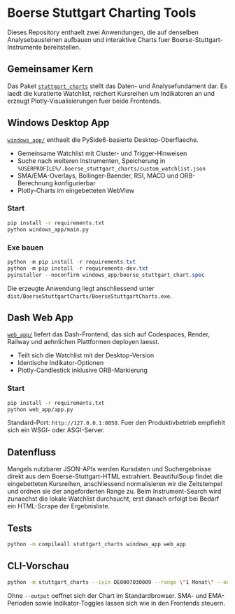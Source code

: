 # Boerse Stuttgart Charting Tools

Dieses Repository enthaelt zwei Anwendungen, die auf denselben Analysebausteinen aufbauen und interaktive Charts fuer Boerse-Stuttgart-Instrumente bereitstellen.

## Gemeinsamer Kern

Das Paket [`stuttgart_charts`](stuttgart_charts/) stellt das Daten- und Analysefundament dar. Es laedt die kuratierte Watchlist, reichert Kursreihen um Indikatoren an und erzeugt Plotly-Visualisierungen fuer beide Frontends.

## Windows Desktop App

[`windows_app/`](windows_app/) enthaelt die PySide6-basierte Desktop-Oberflaeche.

- Gemeinsame Watchlist mit Cluster- und Trigger-Hinweisen
- Suche nach weiteren Instrumenten, Speicherung in `%USERPROFILE%/.boerse_stuttgart_charts/custom_watchlist.json`
- SMA/EMA-Overlays, Bollinger-Baender, RSI, MACD und ORB-Berechnung konfigurierbar
- Plotly-Charts im eingebetteten WebView

### Start

```bash
pip install -r requirements.txt
python windows_app/main.py
```

### Exe bauen

```powershell
python -m pip install -r requirements.txt
python -m pip install -r requirements-dev.txt
pyinstaller --noconfirm windows_app/boerse_stuttgart_chart.spec
```

Die erzeugte Anwendung liegt anschliessend unter `dist/BoerseStuttgartCharts/BoerseStuttgartCharts.exe`.

## Dash Web App

[`web_app/`](web_app/) liefert das Dash-Frontend, das sich auf Codespaces, Render, Railway und aehnlichen Plattformen deployen laesst.

- Teilt sich die Watchlist mit der Desktop-Version
- Identische Indikator-Optionen
- Plotly-Candlestick inklusive ORB-Markierung

### Start

```bash
pip install -r requirements.txt
python web_app/app.py
```

Standard-Port: `http://127.0.0.1:8050`. Fuer den Produktivbetrieb empfiehlt sich ein WSGI- oder ASGI-Server.

## Datenfluss

Mangels nutzbarer JSON-APIs werden Kursdaten und Suchergebnisse direkt aus dem Boerse-Stuttgart-HTML extrahiert. BeautifulSoup findet die eingebetteten Kursreihen, anschliessend normalisieren wir die Zeitstempel und ordnen sie der angeforderten Range zu. Beim Instrument-Search wird zunaechst die lokale Watchlist durchsucht, erst danach erfolgt bei Bedarf ein HTML-Scrape der Ergebnisliste.

## Tests

```bash
python -m compileall stuttgart_charts windows_app web_app
```

## CLI-Vorschau

```bash
python -m stuttgart_charts --isin DE0007030009 --range \"1 Monat\" --output charts/rheinmetall.html
```

Ohne `--output` oeffnet sich der Chart im Standardbrowser. SMA- und EMA-Perioden sowie Indikator-Toggles lassen sich wie in den Frontends steuern.
